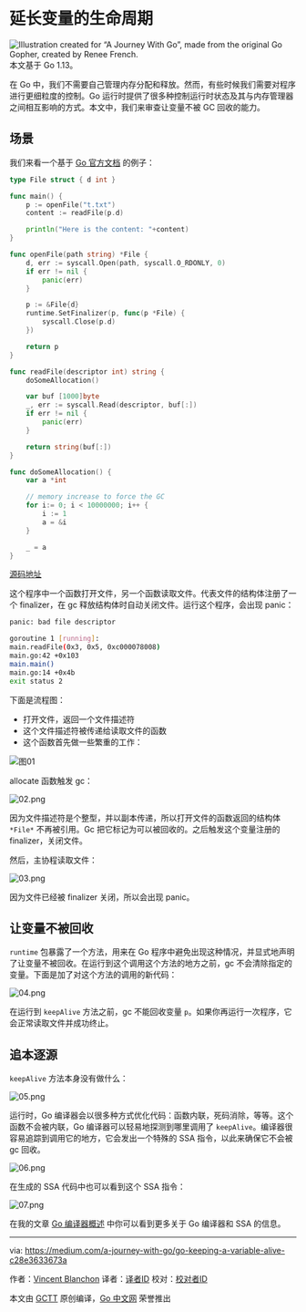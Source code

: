 # 延长变量的生命周期
![Illustration created for “A Journey With Go”, made from the original Go Gopher, created by Renee French.](https://raw.githubusercontent.com/studygolang/gctt-images2/master/20191002-Go-Keeping-a-Variable-Alive/00.png)
本文基于 Go 1.13。

在 Go 中，我们不需要自己管理内存分配和释放。然而，有些时候我们需要对程序进行更细粒度的控制。Go 运行时提供了很多种控制运行时状态及其与内存管理器之间相互影响的方式。本文中，我们来审查让变量不被 GC 回收的能力。

## 场景

我们来看一个基于 [Go 官方文档](https://golang.org/pkg/runtime/#KeepAlive) 的例子：

```go
type File struct { d int }

func main() {
	p := openFile("t.txt")
	content := readFile(p.d)

	println("Here is the content: "+content)
}

func openFile(path string) *File {
	d, err := syscall.Open(path, syscall.O_RDONLY, 0)
	if err != nil {
		panic(err)
	}

	p := &File{d}
	runtime.SetFinalizer(p, func(p *File) {
		syscall.Close(p.d)
	})

	return p
}

func readFile(descriptor int) string {
	doSomeAllocation()

	var buf [1000]byte
	_, err := syscall.Read(descriptor, buf[:])
	if err != nil {
		panic(err)
	}

	return string(buf[:])
}

func doSomeAllocation() {
	var a *int

	// memory increase to force the GC
	for i:= 0; i < 10000000; i++ {
		i := 1
		a = &i
	}

	_ = a
}
```

[源码地址](https://gist.githubusercontent.com/blanchonvincent/a247b6c2af559b62f93377b5d7581b7f/raw/6488ec2a36c28c46f942b7ac8f24af4e75c19a2f/main.go)

这个程序中一个函数打开文件，另一个函数读取文件。代表文件的结构体注册了一个 finalizer，在 gc 释放结构体时自动关闭文件。运行这个程序，会出现 panic：

```bash
panic: bad file descriptor

goroutine 1 [running]:
main.readFile(0x3, 0x5, 0xc000078008)
main.go:42 +0x103
main.main()
main.go:14 +0x4b
exit status 2
```

下面是流程图：

- 打开文件，返回一个文件描述符
- 这个文件描述符被传递给读取文件的函数
- 这个函数首先做一些繁重的工作：

![图01](https://raw.githubusercontent.com/studygolang/gctt-images2/master/20191002-Go-Keeping-a-Variable-Alive/01.png)

allocate 函数触发 gc：

![02.png](https://raw.githubusercontent.com/studygolang/gctt-images2/master/20191002-Go-Keeping-a-Variable-Alive/02.png)

因为文件描述符是个整型，并以副本传递，所以打开文件的函数返回的结构体 `*File*` 不再被引用。Gc 把它标记为可以被回收的。之后触发这个变量注册的 finalizer，关闭文件。

然后，主协程读取文件：

![03.png](https://raw.githubusercontent.com/studygolang/gctt-images2/master/20191002-Go-Keeping-a-Variable-Alive/03.png)

因为文件已经被 finalizer 关闭，所以会出现 panic。

## 让变量不被回收

`runtime` 包暴露了一个方法，用来在 Go 程序中避免出现这种情况，并显式地声明了让变量不被回收。在运行到这个调用这个方法的地方之前，gc 不会清除指定的变量。下面是加了对这个方法的调用的新代码：

![04.png](https://raw.githubusercontent.com/studygolang/gctt-images2/master/20191002-Go-Keeping-a-Variable-Alive/04.png)

在运行到 `keepAlive` 方法之前，gc 不能回收变量 `p`。如果你再运行一次程序，它会正常读取文件并成功终止。

## 追本逐源

`keepAlive` 方法本身没有做什么：

![05.png](https://raw.githubusercontent.com/studygolang/gctt-images2/master/20191002-Go-Keeping-a-Variable-Alive/05.png)

运行时，Go 编译器会以很多种方式优化代码：函数内联，死码消除，等等。这个函数不会被内联，Go 编译器可以轻易地探测到哪里调用了 `keepAlive`。编译器很容易追踪到调用它的地方，它会发出一个特殊的 SSA 指令，以此来确保它不会被 gc 回收。

![06.png](https://raw.githubusercontent.com/studygolang/gctt-images2/master/20191002-Go-Keeping-a-Variable-Alive/06.png)

在生成的 SSA 代码中也可以看到这个 SSA 指令：

![07.png](https://raw.githubusercontent.com/studygolang/gctt-images2/master/20191002-Go-Keeping-a-Variable-Alive/07.png)

在我的文章 [Go 编译器概述](https://medium.com/a-journey-with-go/go-overview-of-the-compiler-4e5a153ca889) 中你可以看到更多关于 Go 编译器和 SSA 的信息。

---
via: https://medium.com/a-journey-with-go/go-keeping-a-variable-alive-c28e3633673a

作者：[Vincent Blanchon](https://medium.com/@blanchon.vincent)
译者：[译者ID](https://github.com/lxbwolf)
校对：[校对者ID](https://github.com/校对者ID)

本文由 [GCTT](https://github.com/studygolang/GCTT) 原创编译，[Go 中文网](https://studygolang.com/) 荣誉推出